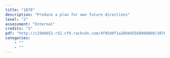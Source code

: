 ```yaml
---
title: "1078"
description: "Produce a plan for own future directions"
level: "2"
assessment: "Internal"
credits: "3"
pdf: "http://c1940652.r52.cf0.rackcdn.com/4f95d0f1a2894d55680008b9/10781.pdf"
categories:
    - ""
    - ""
---
```

